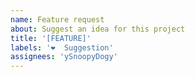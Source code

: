 ```yaml
---
name: Feature request
about: Suggest an idea for this project
title: '[FEATURE]'
labels: '❤️  Suggestion'
assignees: 'ySnoopyDogy'
---
```

